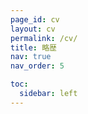 ```yaml
---
page_id: cv
layout: cv
permalink: /cv/
title: 略歴
nav: true
nav_order: 5

toc:
  sidebar: left
---
```

